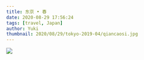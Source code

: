 ```yaml
---
title: 东京 • 春
date: 2020-08-29 17:56:24
tags: [travel, Japan]
author: Yuki
thumbnail: 2020/08/29/tokyo-2019-04/qiancaosi.jpg
---
```

![](qiancaosi.jpg)